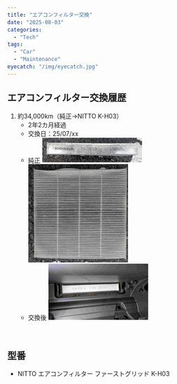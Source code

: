 ```yaml
---
title: "エアコンフィルター交換"
date: "2025-08-03"
categories:
  - "Tech"
tags:
  - "Car"
  - "Maintenance"
eyecatch: "/img/eyecatch.jpg"
---
```

## エアコンフィルター交換履歴
1. 約34,000km（純正→NITTO K-H03）
    - 2年2カ月経過
    - 交換日：25/07/xx
    - 純正
      <img src="original01.jpg" width="50%">
      <img src="original02.jpg" width="50%">
    - 交換後
      <img src="new01.jpg" width="50%">
<br>


## 型番
- NITTO エアコンフィルター ファーストグリッド K-H03